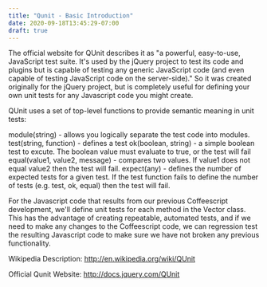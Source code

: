 ```yaml
---
title: "Qunit - Basic Introduction"
date: 2020-09-18T13:45:29-07:00
draft: true
---
```


The official website for QUnit describes it as "a powerful, easy-to-use, JavaScript test suite. It's used by the jQuery project to test its code and plugins but is capable of testing any generic JavaScript code (and even capable of testing JavaScript code on the server-side)."  So it was created originally for the jQuery project, but is completely useful for defining your own unit tests for any Javascript code you might create.

QUnit uses a set of top-level functions to provide semantic meaning in unit tests:

module(string) - allows you logically separate the test code into modules.
test(string, function) - defines a test
ok(boolean, string) - a simple boolean test to excute.  The boolean value must evaluate to true, or the test will fail
equal(value1, value2, message) - compares two values.  If value1 does not equal value2 then the test will fail.
expect(any) - defines the number of expected tests for a given test.  If the test function fails to define the number of tests (e.g. test, ok, equal) then the test will fail.

For the Javascript code that results from our previous Coffeescript development, we'll define unit tests for each method in the Vector class. This has the advantage of creating repeatable, automated tests, and if we need to make any changes to the Coffeescript code, we can regression test the resulting Javascript code to make sure we have not broken any previous functionality.

Wikipedia Description:
http://en.wikipedia.org/wiki/QUnit

Official Qunit Website:
http://docs.jquery.com/QUnit
